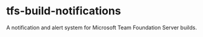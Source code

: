 # tfs-build-notifications
A notification and alert system for Microsoft Team Foundation Server builds.
